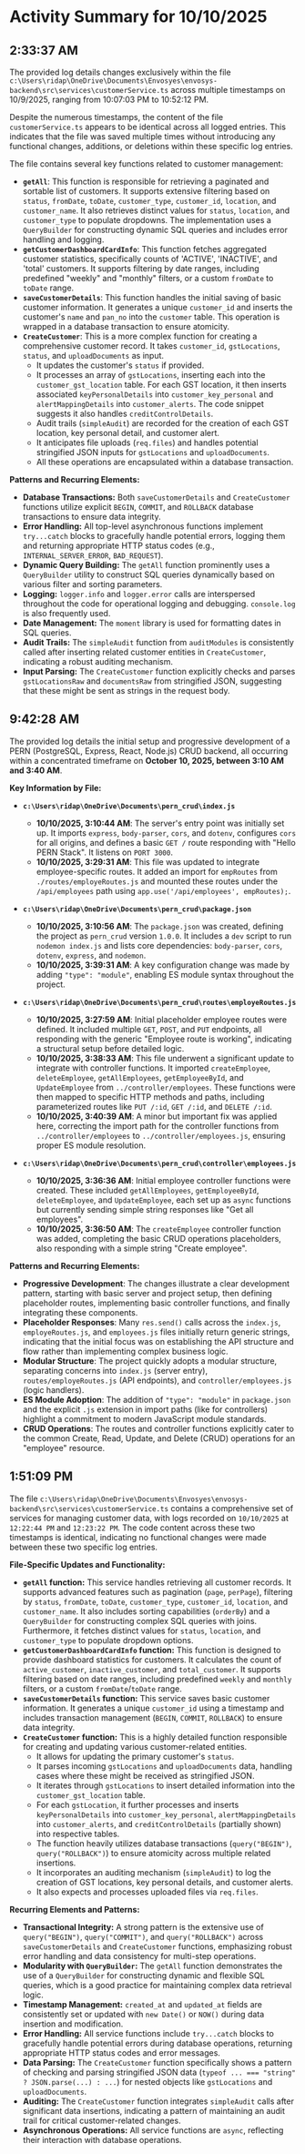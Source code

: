 # Activity Summary for 10/10/2025

## 2:33:37 AM
The provided log details changes exclusively within the file `c:\Users\ridap\OneDrive\Documents\Envosyes\envosys-backend\src\services\customerService.ts` across multiple timestamps on 10/9/2025, ranging from 10:07:03 PM to 10:52:12 PM.

Despite the numerous timestamps, the content of the file `customerService.ts` appears to be identical across all logged entries. This indicates that the file was saved multiple times without introducing any functional changes, additions, or deletions within these specific log entries.

The file contains several key functions related to customer management:

*   **`getAll`**: This function is responsible for retrieving a paginated and sortable list of customers. It supports extensive filtering based on `status`, `fromDate`, `toDate`, `customer_type`, `customer_id`, `location`, and `customer_name`. It also retrieves distinct values for `status`, `location`, and `customer_type` to populate dropdowns. The implementation uses a `QueryBuilder` for constructing dynamic SQL queries and includes error handling and logging.
*   **`getCustomerDashboardCardInfo`**: This function fetches aggregated customer statistics, specifically counts of 'ACTIVE', 'INACTIVE', and 'total' customers. It supports filtering by date ranges, including predefined "weekly" and "monthly" filters, or a custom `fromDate` to `toDate` range.
*   **`saveCustomerDetails`**: This function handles the initial saving of basic customer information. It generates a unique `customer_id` and inserts the customer's `name` and `pan_no` into the `customer` table. This operation is wrapped in a database transaction to ensure atomicity.
*   **`CreateCustomer`**: This is a more complex function for creating a comprehensive customer record. It takes `customer_id`, `gstLocations`, `status`, and `uploadDocuments` as input.
    *   It updates the customer's `status` if provided.
    *   It processes an array of `gstLocations`, inserting each into the `customer_gst_location` table. For each GST location, it then inserts associated `keyPersonalDetails` into `customer_key_personal` and `alertMappingDetails` into `customer_alerts`. The code snippet suggests it also handles `creditControlDetails`.
    *   Audit trails (`simpleAudit`) are recorded for the creation of each GST location, key personal detail, and customer alert.
    *   It anticipates file uploads (`req.files`) and handles potential stringified JSON inputs for `gstLocations` and `uploadDocuments`.
    *   All these operations are encapsulated within a database transaction.

**Patterns and Recurring Elements:**

*   **Database Transactions:** Both `saveCustomerDetails` and `CreateCustomer` functions utilize explicit `BEGIN`, `COMMIT`, and `ROLLBACK` database transactions to ensure data integrity.
*   **Error Handling:** All top-level asynchronous functions implement `try...catch` blocks to gracefully handle potential errors, logging them and returning appropriate HTTP status codes (e.g., `INTERNAL_SERVER_ERROR`, `BAD_REQUEST`).
*   **Dynamic Query Building:** The `getAll` function prominently uses a `QueryBuilder` utility to construct SQL queries dynamically based on various filter and sorting parameters.
*   **Logging:** `logger.info` and `logger.error` calls are interspersed throughout the code for operational logging and debugging. `console.log` is also frequently used.
*   **Date Management:** The `moment` library is used for formatting dates in SQL queries.
*   **Audit Trails:** The `simpleAudit` function from `auditModules` is consistently called after inserting related customer entities in `CreateCustomer`, indicating a robust auditing mechanism.
*   **Input Parsing:** The `CreateCustomer` function explicitly checks and parses `gstLocationsRaw` and `documentsRaw` from stringified JSON, suggesting that these might be sent as strings in the request body.

## 9:42:28 AM
The provided log details the initial setup and progressive development of a PERN (PostgreSQL, Express, React, Node.js) CRUD backend, all occurring within a concentrated timeframe on **October 10, 2025, between 3:10 AM and 3:40 AM**.

**Key Information by File:**

*   **`c:\Users\ridap\OneDrive\Documents\pern_crud\index.js`**
    *   **10/10/2025, 3:10:44 AM**: The server's entry point was initially set up. It imports `express`, `body-parser`, `cors`, and `dotenv`, configures `cors` for all origins, and defines a basic `GET /` route responding with "Hello PERN Stack". It listens on `PORT 3000`.
    *   **10/10/2025, 3:29:31 AM**: This file was updated to integrate employee-specific routes. It added an import for `empRoutes` from `./routes/employeRoutes.js` and mounted these routes under the `/api/employees` path using `app.use('/api/employees', empRoutes);`.

*   **`c:\Users\ridap\OneDrive\Documents\pern_crud\package.json`**
    *   **10/10/2025, 3:10:56 AM**: The `package.json` was created, defining the project as `pern_crud` version `1.0.0`. It includes a `dev` script to run `nodemon index.js` and lists core dependencies: `body-parser`, `cors`, `dotenv`, `express`, and `nodemon`.
    *   **10/10/2025, 3:39:31 AM**: A key configuration change was made by adding `"type": "module"`, enabling ES module syntax throughout the project.

*   **`c:\Users\ridap\OneDrive\Documents\pern_crud\routes\employeRoutes.js`**
    *   **10/10/2025, 3:27:59 AM**: Initial placeholder employee routes were defined. It included multiple `GET`, `POST`, and `PUT` endpoints, all responding with the generic "Employee route is working", indicating a structural setup before detailed logic.
    *   **10/10/2025, 3:38:33 AM**: This file underwent a significant update to integrate with controller functions. It imported `createEmployee`, `deleteEmployee`, `getAllEmployees`, `getEmployeeById`, and `UpdateEmployee` from `../controller/employees`. These functions were then mapped to specific HTTP methods and paths, including parameterized routes like `PUT /:id`, `GET /:id`, and `DELETE /:id`.
    *   **10/10/2025, 3:40:39 AM**: A minor but important fix was applied here, correcting the import path for the controller functions from `../controller/employees` to `../controller/employees.js`, ensuring proper ES module resolution.

*   **`c:\Users\ridap\OneDrive\Documents\pern_crud\controller\employees.js`**
    *   **10/10/2025, 3:36:36 AM**: Initial employee controller functions were created. These included `getAllEmployees`, `getEmployeeById`, `deleteEmployee`, and `UpdateEmployee`, each set up as `async` functions but currently sending simple string responses like "Get all employees".
    *   **10/10/2025, 3:36:50 AM**: The `createEmployee` controller function was added, completing the basic CRUD operations placeholders, also responding with a simple string "Create employee".

**Patterns and Recurring Elements:**

*   **Progressive Development**: The changes illustrate a clear development pattern, starting with basic server and project setup, then defining placeholder routes, implementing basic controller functions, and finally integrating these components.
*   **Placeholder Responses**: Many `res.send()` calls across the `index.js`, `employeRoutes.js`, and `employees.js` files initially return generic strings, indicating that the initial focus was on establishing the API structure and flow rather than implementing complex business logic.
*   **Modular Structure**: The project quickly adopts a modular structure, separating concerns into `index.js` (server entry), `routes/employeRoutes.js` (API endpoints), and `controller/employees.js` (logic handlers).
*   **ES Module Adoption**: The addition of `"type": "module"` in `package.json` and the explicit `.js` extension in import paths (like for controllers) highlight a commitment to modern JavaScript module standards.
*   **CRUD Operations**: The routes and controller functions explicitly cater to the common Create, Read, Update, and Delete (CRUD) operations for an "employee" resource.

## 1:51:09 PM
The file `c:\Users\ridap\OneDrive\Documents\Envosyes\envosys-backend\src\services\customerService.ts` contains a comprehensive set of services for managing customer data, with logs recorded on `10/10/2025` at `12:22:44 PM` and `12:23:22 PM`. The code content across these two timestamps is identical, indicating no functional changes were made between these two specific log entries.

**File-Specific Updates and Functionality:**

*   **`getAll` function:** This service handles retrieving all customer records. It supports advanced features such as pagination (`page`, `perPage`), filtering by `status`, `fromDate`, `toDate`, `customer_type`, `customer_id`, `location`, and `customer_name`. It also includes sorting capabilities (`orderBy`) and a `QueryBuilder` for constructing complex SQL queries with joins. Furthermore, it fetches distinct values for `status`, `location`, and `customer_type` to populate dropdown options.
*   **`getCustomerDashboardCardInfo` function:** This function is designed to provide dashboard statistics for customers. It calculates the count of `active_customer`, `inactive_customer`, and `total_customer`. It supports filtering based on date ranges, including predefined `weekly` and `monthly` filters, or a custom `fromDate`/`toDate` range.
*   **`saveCustomerDetails` function:** This service saves basic customer information. It generates a unique `customer_id` using a timestamp and includes transaction management (`BEGIN`, `COMMIT`, `ROLLBACK`) to ensure data integrity.
*   **`CreateCustomer` function:** This is a highly detailed function responsible for creating and updating various customer-related entities.
    *   It allows for updating the primary customer's `status`.
    *   It parses incoming `gstLocations` and `uploadDocuments` data, handling cases where these might be received as stringified JSON.
    *   It iterates through `gstLocations` to insert detailed information into the `customer_gst_location` table.
    *   For each `gstLocation`, it further processes and inserts `keyPersonalDetails` into `customer_key_personal`, `alertMappingDetails` into `customer_alerts`, and `creditControlDetails` (partially shown) into respective tables.
    *   The function heavily utilizes database transactions (`query("BEGIN")`, `query("ROLLBACK")`) to ensure atomicity across multiple related insertions.
    *   It incorporates an auditing mechanism (`simpleAudit`) to log the creation of GST locations, key personal details, and customer alerts.
    *   It also expects and processes uploaded files via `req.files`.

**Recurring Elements and Patterns:**

*   **Transactional Integrity:** A strong pattern is the extensive use of `query("BEGIN")`, `query("COMMIT")`, and `query("ROLLBACK")` across `saveCustomerDetails` and `CreateCustomer` functions, emphasizing robust error handling and data consistency for multi-step operations.
*   **Modularity with `QueryBuilder`:** The `getAll` function demonstrates the use of a `QueryBuilder` for constructing dynamic and flexible SQL queries, which is a good practice for maintaining complex data retrieval logic.
*   **Timestamp Management:** `created_at` and `updated_at` fields are consistently set or updated with `new Date()` or `NOW()` during data insertion and modification.
*   **Error Handling:** All service functions include `try...catch` blocks to gracefully handle potential errors during database operations, returning appropriate HTTP status codes and error messages.
*   **Data Parsing:** The `CreateCustomer` function specifically shows a pattern of checking and parsing stringified JSON data (`typeof ... === "string" ? JSON.parse(...) : ...`) for nested objects like `gstLocations` and `uploadDocuments`.
*   **Auditing:** The `CreateCustomer` function integrates `simpleAudit` calls after significant data insertions, indicating a pattern of maintaining an audit trail for critical customer-related changes.
*   **Asynchronous Operations:** All service functions are `async`, reflecting their interaction with database operations.